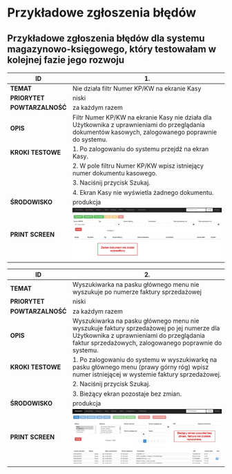 Przykładowe zgłoszenia błędów
=============
Przykładowe zgłoszenia błędów dla systemu magazynowo-księgowego, który testowałam w kolejnej fazie jego rozwoju
-------------

| ID  | 1.  |
| ------------ | ------------ |
| **TEMAT** | Nie działa filtr Numer KP/KW na ekranie Kasy  |
| **PRIORYTET**  | niski  |
| **POWTARZALNOŚĆ** | za każdym razem |
| **OPIS**  | Filtr Numer KP/KW na ekranie Kasy nie działa dla Użytkownika z uprawnieniami do przeglądania dokumentów kasowych, zalogowanego poprawnie do systemu. |
| **KROKI TESTOWE**  | 1. Po zalogowaniu do systemu przejdź na ekran Kasy.  |
|   | 2. W pole filtru Numer KP/KW wpisz istniejący numer dokumentu kasowego.  |
|  | 3. Naciśnij przycisk Szukaj.  |
|  | 4. Ekran Kasy nie wyświetla żadnego dokumentu. |
| **ŚRODOWISKO** | produkcja |
| **PRINT SCREEN** | ![](https://github.com/kasiajanas/portfolio/blob/main/przykladowe_zgloszenia_bledow/print_screen/blad_nie_dziala_filtr_numer_kp_kw.png) |

| ID  | 2.  |
| ------------ | ------------ |
| **TEMAT** | Wyszukiwarka na pasku głównego menu nie wyszukuje po numerze faktury sprzedażowej  |
| **PRIORYTET**  | niski  |
| **POWTARZALNOŚĆ** | za każdym razem |
| **OPIS**  | Wyszukiwarka na pasku głównego menu nie wyszukuje faktury sprzedażowej po jej numerze dla Użytkownika z uprawnieniami do przeglądania faktur sprzedażowych, zalogowanego poprawnie do systemu. |
| **KROKI TESTOWE**  | 1. Po zalogowaniu do systemu w wyszukiwarkę na pasku głównego menu (prawy górny róg) wpisz numer istniejącej w wystemie faktury sprzedażowej.  |
|   | 2. Naciśnij przycisk Szukaj.  |
|  | 3. Bieżący ekran pozostaje bez zmian.  |
| **ŚRODOWISKO** | produkcja |
| **PRINT SCREEN** | ![](https://github.com/kasiajanas/portfolio/blob/main/przykladowe_zgloszenia_bledow/print_screen/blad_nie_dziala_wyszukiwarka_na_pasku_glownego_menu.png) |
